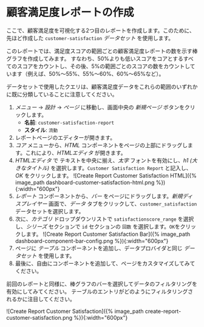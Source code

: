 # 顧客満足度レポートの作成

ここで、顧客満足度を可視化する2つ目のレポートを作成します。このために、先ほど作成した `customer-satisfaction` *データセット* を使用します。

このレポートでは、満足度スコアの範囲ごとの顧客満足度レポートの数を示す棒グラフを作成してみます。
すなわち、50%よりも低いスコアをコアとするすべてのスコアをカウントし、その後、5%の範囲ごとのスコアの数をカウントしています（例えば、50%～55%、55%～60%、60%～65%など）。

データセットで使用したクエリは、顧客満足度データをこれらの範囲のいずれかに既に分類していることに注意してください。

1. *メニュー* -> *設計* -> *ページ* に移動し、画面中央の *新規ページ* ボタンをクリックします。
    - **名前**: `customer-satisfaction-report`
    - **スタイル**: `流動`
2. レポートページのエディターが開きます。
3. *コア* メニューから、*HTML* コンポーネントをページの上部にドラッグします。これにより、*HTMLエディタ* が開きます。
4. *HTMLエディタ* で テキストを中央に揃え、*太字* フォントを有効にし、*h1 (大きなタイトル)* を選択します。`Customer Satisfaction Report` と記入し、*OK* をクリックします。
![Create Report Customer Satisfaction HTML]({% image_path dashboard-customer-satisfaction-html.png %}){:width="600px"}
5. *レポート* コンポーネントから、*バー* をページにドラッグします。*新規ディスプレイヤー* 画面で、*データ* タブをクリックして、`customer_satisfaction` データセットを選択します。
6. 次に、*カテゴリ* ドロップダウンリストで `satisfactionscore_range` を選択し、*シリーズ* セクションで `id`  セクションの `回数` を選択します。`OK`をクリックします。
![Create Report Customer Satisfaction Bar]({% image_path dashboard-component-bar-config.png %}){:width="600px"}
7. ページに *テーブル* コンポーネントを追加し、データプロバイダと同じ *データセット* を使用します。
8. 最後に、自由にコンポーネントを追加して、ページをカスタマイズしてみてください。

前回のレポートと同様に、棒グラフのバーを選択してデータのフィルタリングを有効にしてみてください。
テーブルのエントリがどのようにフィルタリングされるかに注目してください。

![Create Report Customer Satisfaction]({% image_path create-report-customer-satisfaction.png %}){:width="600px"}

